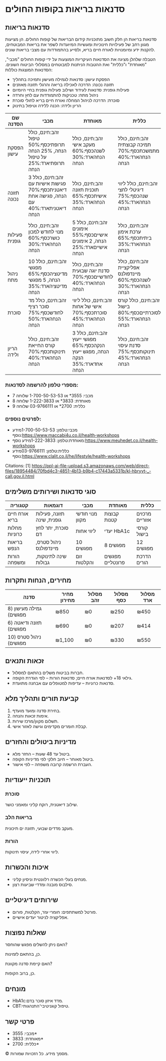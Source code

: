 # סדנאות בריאות בקופות החולים

## סדנאות בריאות

סדנאות בריאות הן חלק חשוב מתוכניות קידום הבריאות של קופות החולים. הן מציעות מגוון רחב של פעילויות חינוכיות ומעשיות המיועדות לשפר את בריאות המבוטחים, להקנות ידע ומיומנויות לאורח חיים בריא, ולסייע בהתמודדות עם מצבי בריאות שונים.

הטבלה שלהלן מציגה את הסדנאות העיקריות המוצעות על ידי קופות החולים "מכבי", "מאוחדת" ו"כללית" ואת ההטבות הניתנות למבוטחים במסלולי הביטוח השונים. הסדנאות המוצגות כוללות:

- הפסקת עישון: סדנאות לגמילה מעישון ותמיכה בתהליך
- תזונה נכונה: הדרכה לאכילה בריאה והרגלי תזונה מאוזנים
- פעילות גופנית: סדנאות לעידוד ושילוב פעילות גופנית בחיי היומיום
- ניהול מתח: טכניקות להתמודדות עם לחץ וחרדה
- סוכרת: הדרכה לניהול המחלה ואורח חיים בריא לחולי סוכרת
- הריון ולידה: הכנה ללידה וטיפול בתינוק

| שם הסדנה | מכבי | מאוחדת | כללית |
| --- | --- | --- | --- |
| הפסקת עישון | זהב:חינם, כולל טיפול תרופתיכסף:50% הנחה, 25% הנחה על טיפול תרופתיארד:25% הנחה | זהב:חינם, כולל מעקב אישי לשנהכסף:60% הנחהארד:30% הנחה | זהב:חינם, כולל תמיכה קבוצתית מתמשכתכסף:70% הנחהארד:40% הנחה |
| תזונה נכונה | זהב:חינם, כולל 3 פגישות אישיות עם דיאטניתכסף:70% הנחה, פגישה אחת עם דיאטניתארד:40% הנחה | זהב:חינם, כולל תוכנית תזונה אישיתכסף:65% הנחהארד:35% הנחה | זהב:חינם, כולל ליווי דיגיטלי לחצי שנהכסף:75% הנחהארד:45% הנחה |
| פעילות גופנית | זהב:חינם, כולל מנוי לחודש למכון כושרכסף:60% הנחהארד:30% הנחה | זהב:חינם, כולל 5 אימונים אישייםכסף:55% הנחה, 2 אימונים אישייםארד:25% הנחה | זהב:חינם, כולל ערכת אימון ביתיתכסף:65% הנחהארד:35% הנחה |
| ניהול מתח | זהב:חינם, כולל 10 מפגשי מדיטציהכסף:65% הנחה, 5 מפגשי מדיטציהארד:35% הנחה | זהב:חינם, כולל סדנת יוגה שבועית לחודשייםכסף:70% הנחהארד:40% הנחה | זהב:חינם, כולל אפליקציית מיינדפולנס לשנהכסף:60% הנחהארד:30% הנחה |
| סוכרת | זהב:חינם, כולל מד סוכר רציף לחודשכסף:75% הנחהארד:50% הנחה | זהב:חינם, כולל ליווי אישי של אחות סוכרתכסף:70% הנחהארד:45% הנחה | זהב:חינם, כולל קורס בישול לסוכרתייםכסף:80% הנחהארד:55% הנחה |
| הריון ולידה | זהב:חינם, כולל קורס החייאת תינוקותכסף:70% הנחהארד:40% הנחה | זהב:חינם, כולל 3 מפגשי ייעוץ הנקהכסף:65% הנחה, מפגש ייעוץ הנקה אחדארד:35% הנחה | זהב:חינם, כולל סדנת עיסוי תינוקותכסף:75% הנחהארד:45% הנחה |

### מספרי טלפון להרשמה לסדנאות:

- מכבי: 3555* או 1-700-50-53-53 שלוחה 7
- מאוחדת: 3833* או 1-222-3833 שלוחה 8
- כללית: 2700* או 03-9766111 שלוחה 9

### לפרטים נוספים:

- מכבי:טלפון: 1-700-50-53-53מידע נוסף:https://www.maccabi4u.co.il/health-workshops
- מאוחדת:טלפון: 1-222-3833מידע נוסף:https://www.meuhedet.co.il/health-workshops
- כללית:טלפון: 03-9766111מידע נוסף:https://www.clalit.co.il/he/lifestyle/health-workshops

Citations: [1] https://ppl-ai-file-upload.s3.amazonaws.com/web/direct-files/18954484/70fbd4c3-4851-4b13-b9b4-c17443a5331b/kl-hbryvt-_-call.gov.il.html

## סוגי סדנאות ושירותים משלימים

| קטגוריה | דוגמאות | מכבי | מאוחדת | כללית |
| --- | --- | --- | --- | --- |
| אורח חיים בריא | תזונה, פעילות גופנית, שינה | מנוי חודשי מקוון | קבוצות קטנות | מרכזים אזוריים |
| מחלות כרוניות | סוכרת, יתר לחץ דם | ליווי אחות | יעדי HbA1c | קורסי בישול |
| בריאות הנפש | ניהול סטרס, מיינדפולנס | 10 מפגשים | 8 מפגשים | 12 מפגשים |
| הורות ומשפחה | שינה לתינוקות, גבולות | זום והקלטות | מפגשים פרונטליים | הדרכת הורים |

## מחירים, הנחות ותקרות

| סדנה | מחיר מחירון | מסלול זהב | מסלול כסף | מסלול ארד |
| --- | --- | --- | --- | --- |
| גמילה מעישון (8 מפגשים) | ₪850 | ₪0 | ₪250 | ₪450 |
| תזונה ודיאטה (6 מפגשים) | ₪690 | ₪0 | ₪207 | ₪414 |
| ניהול סטרס (10 מפגשים) | ₪1,100 | ₪0 | ₪330 | ₪550 |

## זכאות ותנאים

- חברות בביטוח משלים בהתאם למסלול.
- גילאי 18+ לסדנאות אורח חיים; סדנאות הורות – לפי הגדרת הקופה.
- סדנאות כרוניות – עדיפות למטופלים עם אבחנה מתועדת.

## קביעת תורים ותהליך מלא

1. בחירת סדנה ומועד מועדף.
2. אימות זכאות והנחה.
3. תשלום מקוון/מרכז שירות.
4. קבלת חומרים מקדימים וגישה לאזור אישי.

## מדיניות ביטולים והחזרים

- ביטול עד 48 שעות – החזר מלא.
- ביטול מאוחר – חיוב חלקי לפי מדיניות הקופה.
- העברת הרשמה קרובה משפחה – לפי אישור.

## תוכניות ייעודיות

### סוכרת

שילוב דיאטנית, רוקח קליני ומאמני כושר.

### בריאות הלב

מעקב מדדים שבועי, תזונה ים תיכונית.

### הורות

ליווי אחרי לידה, עיסוי תינוקות.

## איכות והכשרות

- מנחים בעלי הכשרה רלוונטית וניסיון קליני.
- סילבוס מובנה ומדדי שביעות רצון.

## שירותים דיגיטליים

- פורטל למשתתפים: חומרי עזר, הקלטות, פורום.
- אפליקציה לניטור יעדים אישיים.

## שאלות נפוצות

האם ניתן להשלים מפגש שהוחסר?

כן, בהתאם לזמינות.

האם קיימת סדנה מקוונת?

כן, ברוב הקופות.

## מונחים

- HbA1c:מדד איזון סוכר בדם.
- CBT:טיפול קוגניטיבי־התנהגותי.

## פרטי קשר

- מכבי: 3555*
- מאוחדת: 3833*
- כללית: 2700*

© מסמך מידע. כל הזכויות שמורות.

